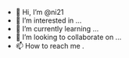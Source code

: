 - 👋 Hi, I’m @ni21
- 👀 I’m interested in ...
- 🌱 I’m currently learning ...
- 💞️ I’m looking to collaborate on ...
- 📫 How to reach me .

<!---
ni21/ni21 is a ✨ special ✨ repository because its `README.md` (this file) appears on your GitHub profile.
You can click the Preview link to take a look at your changes.
--->
